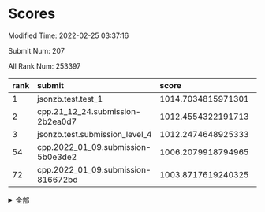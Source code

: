 # Scores

Modified Time: 2022-02-25 03:37:16

Submit Num: 207

All Rank Num: 253397

| rank |               submit               |       score        |       sigma        | pk_num |
| :--- | :--------------------------------- | :----------------- | :----------------- | :----- |
| 1    | jsonzb.test.test_1                 | 1014.7034815971301 | 0.8376535460730153 | 4897   |
| 2    | cpp.21_12_24.submission-2b2ea0d7   | 1012.4554322191713 | 0.7843002701989737 | 4894   |
| 3    | jsonzb.test.submission_level_4     | 1012.2474648925333 | 0.8016596202336299 | 4895   |
| 54   | cpp.2022_01_09.submission-5b0e3de2 | 1006.2079918794965 | 0.7358159476709123 | 4901   |
| 72   | cpp.2022_01_09.submission-816672bd | 1003.8717619240325 | 0.7079932489450793 | 4897   |


<details>
<summary>全部</summary>

| rank |                 submit                 |       score        |       sigma        | pk_num |
| :--- | :------------------------------------- | :----------------- | :----------------- | :----- |
| 1    | jsonzb.test.test_1                     | 1014.7034815971301 | 0.8376535460730153 | 4897   |
| 2    | cpp.21_12_24.submission-2b2ea0d7       | 1012.4554322191713 | 0.7843002701989737 | 4894   |
| 3    | jsonzb.test.submission_level_4         | 1012.2474648925333 | 0.8016596202336299 | 4895   |
| 4    | gobigger.level_3.submission_level_3_0  | 1011.4791161141368 | 0.7587112715417192 | 4889   |
| 5    | gobigger.level_3.submission_level_3_20 | 1011.4445488698162 | 0.7437680234171137 | 4899   |
| 6    | gobigger.level_3.submission_level_3_30 | 1011.340034546168  | 0.7641631303019564 | 4895   |
| 7    | gobigger.level_3.submission_level_3_11 | 1011.2358760807964 | 0.7609782314488981 | 4897   |
| 8    | gobigger.level_3.submission_level_3_40 | 1010.8737991814642 | 0.7619655023346251 | 4896   |
| 9    | gobigger.level_3.submission_level_3_35 | 1010.6320279095387 | 0.7680334980382014 | 4895   |
| 10   | gobigger.level_3.submission_level_3_15 | 1010.5783616518764 | 0.7522197398710186 | 4898   |
| 11   | gobigger.level_3.submission_level_3_32 | 1010.5236299967235 | 0.7659400608512029 | 4895   |
| 12   | gobigger.level_3.submission_level_3_29 | 1010.4865300277141 | 0.7364745319475013 | 4898   |
| 13   | gobigger.level_3.submission_level_3_9  | 1010.4683891227427 | 0.751322009020685  | 4896   |
| 14   | gobigger.level_3.submission_level_3_45 | 1010.4542375799396 | 0.7855924228039012 | 4900   |
| 15   | gobigger.level_3.submission_level_3_3  | 1010.3555489877413 | 0.7702753099426406 | 4896   |
| 16   | gobigger.level_3.submission_level_3_21 | 1010.2936930662668 | 0.7562365007199298 | 4896   |
| 17   | gobigger.level_3.submission_level_3_37 | 1010.2804848349786 | 0.7643771262653768 | 4895   |
| 18   | gobigger.level_3.submission_level_3_34 | 1010.2101887633107 | 0.765970271501904  | 4898   |
| 19   | gobigger.level_3.submission_level_3_12 | 1010.1260706471172 | 0.7517196434619694 | 4893   |
| 20   | gobigger.level_3.submission_level_3_14 | 1010.1256120294345 | 0.7723964575309531 | 4898   |
| 21   | gobigger.level_3.submission_level_3_38 | 1010.1031878656369 | 0.7565424756369694 | 4902   |
| 22   | gobigger.level_3.submission_level_3_4  | 1010.0825966159528 | 0.738407315625899  | 4895   |
| 23   | gobigger.level_3.submission_level_3_24 | 1010.0642118055363 | 0.7646851104548622 | 4901   |
| 24   | gobigger.level_3.submission_level_3_10 | 1009.9952127712737 | 0.7643846698258252 | 4900   |
| 25   | gobigger.level_3.submission_level_3_7  | 1009.9426609041332 | 0.7563520349426788 | 4896   |
| 26   | gobigger.level_3.submission_level_3_26 | 1009.9277984257508 | 0.7624443423748154 | 4899   |
| 27   | gobigger.level_3.submission_level_3_1  | 1009.9082753347976 | 0.7651895085983929 | 4901   |
| 28   | gobigger.level_3.submission_level_3_27 | 1009.8913422216563 | 0.758373207216369  | 4897   |
| 29   | gobigger.level_3.submission_level_3_8  | 1009.8848648565692 | 0.7334919373928841 | 4897   |
| 30   | gobigger.level_3.submission_level_3_39 | 1009.8419827360943 | 0.7401923194412805 | 4901   |
| 31   | gobigger.level_3.submission_level_3_41 | 1009.7790108011701 | 0.7418573852684107 | 4900   |
| 32   | gobigger.level_3.submission_level_3_49 | 1009.7519680513624 | 0.7742114427252718 | 4900   |
| 33   | gobigger.level_3.submission_level_3_46 | 1009.7447157493324 | 0.7459474447806427 | 4898   |
| 34   | gobigger.level_3.submission_level_3_13 | 1009.6135089449306 | 0.7476519255206564 | 4891   |
| 35   | gobigger.level_3.submission_level_3_2  | 1009.5926255738187 | 0.7434384134066429 | 4894   |
| 36   | gobigger.level_3.submission_level_3_28 | 1009.5275026631526 | 0.7552408874228873 | 4897   |
| 37   | gobigger.level_3.submission_level_3_33 | 1009.4248416760911 | 0.7589613994087332 | 4899   |
| 38   | gobigger.level_3.submission_level_3_43 | 1009.3518134529089 | 0.7432196246345156 | 4899   |
| 39   | gobigger.level_3.submission_level_3_22 | 1009.3077078667029 | 0.7546760614012161 | 4894   |
| 40   | gobigger.level_3.submission_level_3_48 | 1009.2501596056804 | 0.7510243271793221 | 4896   |
| 41   | gobigger.level_3.submission_level_3_5  | 1009.20700727796   | 0.7561624452796964 | 4895   |
| 42   | gobigger.level_3.submission_level_3_36 | 1009.203780311685  | 0.756528033151347  | 4896   |
| 43   | gobigger.level_3.submission_level_3_17 | 1009.189770796269  | 0.7365700520582791 | 4895   |
| 44   | gobigger.level_3.submission_level_3_42 | 1009.1517515669034 | 0.735377593336766  | 4901   |
| 45   | gobigger.level_3.submission_level_3_23 | 1009.0396947551318 | 0.7270876894314467 | 4898   |
| 46   | gobigger.level_3.submission_level_3_44 | 1009.0309064612946 | 0.7552118163698208 | 4895   |
| 47   | gobigger.level_3.submission_level_3_47 | 1008.8680490524534 | 0.755398081319128  | 4896   |
| 48   | gobigger.level_3.submission_level_3_16 | 1008.798856161073  | 0.7654592799665156 | 4901   |
| 49   | gobigger.level_3.submission_level_3_25 | 1008.6076996983901 | 0.7383569877796636 | 4897   |
| 50   | gobigger.level_3.submission_level_3_6  | 1008.5239671888228 | 0.7358921214146917 | 4898   |
| 51   | gobigger.level_3.submission_level_3_19 | 1008.300448918991  | 0.7361827292982029 | 4896   |
| 52   | gobigger.level_3.submission_level_3_31 | 1008.1422873781164 | 0.7594485234288583 | 4893   |
| 53   | gobigger.level_3.submission_level_3_18 | 1007.4961968700967 | 0.718258763989679  | 4895   |
| 54   | cpp.2022_01_09.submission-5b0e3de2     | 1006.2079918794965 | 0.7358159476709123 | 4901   |
| 55   | gobigger.level_1.submission_level_1_29 | 1004.8794209859598 | 0.7216003634933608 | 4891   |
| 56   | gobigger.level_1.submission_level_1_4  | 1004.7761034210079 | 0.7131548949889038 | 4899   |
| 57   | gobigger.level_1.submission_level_1_16 | 1004.6012540963196 | 0.7256671838750264 | 4897   |
| 58   | gobigger.level_1.submission_level_1_23 | 1004.5378673400027 | 0.7102769781145416 | 4898   |
| 59   | gobigger.level_1.submission_level_1_46 | 1004.4687097915547 | 0.7209794650930587 | 4899   |
| 60   | gobigger.level_1.submission_level_1_1  | 1004.4517480626894 | 0.7205179980562443 | 4891   |
| 61   | gobigger.level_1.submission_level_1_37 | 1004.369900592538  | 0.7200614782823986 | 4895   |
| 62   | gobigger.level_1.submission_level_1_9  | 1004.3387300035697 | 0.7149625686663009 | 4899   |
| 63   | gobigger.level_1.submission_level_1_22 | 1004.2078830142293 | 0.7243036720091265 | 4898   |
| 64   | gobigger.level_1.submission_level_1_2  | 1004.192889659718  | 0.7039701634638273 | 4904   |
| 65   | gobigger.level_1.submission_level_1_24 | 1004.161878799566  | 0.706814509858803  | 4897   |
| 66   | gobigger.level_1.submission_level_1_32 | 1004.0436724039008 | 0.7164054086444775 | 4898   |
| 67   | gobigger.level_1.submission_level_1_13 | 1004.039242423558  | 0.7345898582817633 | 4900   |
| 68   | gobigger.level_1.submission_level_1_27 | 1004.0085396649506 | 0.713817364153089  | 4899   |
| 69   | gobigger.level_1.submission_level_1_39 | 1003.971555684697  | 0.7211671667067565 | 4897   |
| 70   | gobigger.level_1.submission_level_1_14 | 1003.9394673930461 | 0.7206247136685765 | 4900   |
| 71   | gobigger.level_1.submission_level_1_25 | 1003.8887454988877 | 0.717316902877801  | 4893   |
| 72   | cpp.2022_01_09.submission-816672bd     | 1003.8717619240325 | 0.7079932489450793 | 4897   |
| 73   | gobigger.level_1.submission_level_1_31 | 1003.806747402872  | 0.7179237908814037 | 4896   |
| 74   | gobigger.level_1.submission_level_1_6  | 1003.7716459731209 | 0.7245632039997502 | 4900   |
| 75   | gobigger.level_1.submission_level_1_30 | 1003.7661222910822 | 0.7235691637065002 | 4894   |
| 76   | gobigger.level_1.submission_level_1_34 | 1003.7605160959058 | 0.7225806122447679 | 4899   |
| 77   | gobigger.level_1.submission_level_1_18 | 1003.7582264000105 | 0.734593426872016  | 4897   |
| 78   | gobigger.level_1.submission_level_1_45 | 1003.6100281439471 | 0.7210286841323786 | 4900   |
| 79   | gobigger.level_1.submission_level_1_12 | 1003.4917614657955 | 0.710926047631516  | 4896   |
| 80   | gobigger.level_1.submission_level_1_0  | 1003.4845619782586 | 0.7131955482225131 | 4894   |
| 81   | gobigger.level_1.submission_level_1_7  | 1003.3955254057103 | 0.7174591495346871 | 4899   |
| 82   | gobigger.level_1.submission_level_1_36 | 1003.3647381035973 | 0.725951823452699  | 4894   |
| 83   | gobigger.level_1.submission_level_1_3  | 1003.3523651605063 | 0.7083485966352525 | 4892   |
| 84   | gobigger.level_1.submission_level_1_10 | 1003.3490616615333 | 0.7268131706648326 | 4895   |
| 85   | gobigger.level_1.submission_level_1_26 | 1003.2080626135655 | 0.7220923889648977 | 4896   |
| 86   | gobigger.level_1.submission_level_1_38 | 1003.2007820098356 | 0.7096141784416138 | 4892   |
| 87   | gobigger.level_1.submission_level_1_15 | 1003.1998712855554 | 0.7103736747574838 | 4893   |
| 88   | gobigger.level_1.submission_level_1_49 | 1003.1774466903516 | 0.7212815453535372 | 4903   |
| 89   | gobigger.level_1.submission_level_1_35 | 1003.097506101012  | 0.7210680353471024 | 4892   |
| 90   | gobigger.level_1.submission_level_1_42 | 1003.051756578922  | 0.7256227209662717 | 4896   |
| 91   | gobigger.level_1.submission_level_1_41 | 1002.9429407497975 | 0.7148585618057699 | 4892   |
| 92   | gobigger.level_1.submission_level_1_17 | 1002.939860274248  | 0.7243885762702845 | 4903   |
| 93   | gobigger.level_1.submission_level_1_28 | 1002.9348076120555 | 0.7113548699058426 | 4897   |
| 94   | gobigger.level_1.submission_level_1_20 | 1002.9291068647397 | 0.7094827112845318 | 4898   |
| 95   | gobigger.level_1.submission_level_1_48 | 1002.9228161538648 | 0.7244719551271354 | 4901   |
| 96   | gobigger.level_1.submission_level_1_44 | 1002.9001608299096 | 0.7145929992257168 | 4889   |
| 97   | gobigger.level_1.submission_level_1_40 | 1002.8819324087332 | 0.6992129044876206 | 4897   |
| 98   | gobigger.level_1.submission_level_1_11 | 1002.8370438170774 | 0.7101850566905312 | 4898   |
| 99   | gobigger.level_1.submission_level_1_8  | 1002.791101384733  | 0.7257061983520565 | 4896   |
| 100  | gobigger.level_1.submission_level_1_47 | 1002.5911173524086 | 0.7183116977814041 | 4898   |
| 101  | gobigger.level_1.submission_level_1_5  | 1002.583823125596  | 0.7075062163982457 | 4888   |
| 102  | gobigger.level_1.submission_level_1_21 | 1002.2882787222202 | 0.7153378219680928 | 4901   |
| 103  | gobigger.level_1.submission_level_1_33 | 1001.9595803214424 | 0.7213684353141347 | 4892   |
| 104  | gobigger.level_1.submission_level_1_43 | 1001.9361350781132 | 0.7233242434928413 | 4894   |
| 105  | gobigger.level_1.submission_level_1_19 | 1001.627897282863  | 0.7036424595096203 | 4897   |
| 106  | gobigger.random.submission_random_47   | 997.3172611101396  | 0.7054518675351388 | 4897   |
| 107  | gobigger.random.submission_random_32   | 997.2740457599282  | 0.7150516984757201 | 4901   |
| 108  | gobigger.random.submission_random_1    | 997.2694585886253  | 0.7046410438560403 | 4898   |
| 109  | gobigger.random.submission_random_39   | 996.8863483374562  | 0.7094296357959258 | 4899   |
| 110  | gobigger.random.submission_random_26   | 996.8125473068094  | 0.7054744373582991 | 4896   |
| 111  | gobigger.random.submission_random_21   | 996.7607852879813  | 0.6968860076833402 | 4895   |
| 112  | gobigger.random.submission_random_41   | 996.7342733994607  | 0.7065956071602856 | 4898   |
| 113  | gobigger.random.submission_random_3    | 996.7193177149123  | 0.7183676910166497 | 4895   |
| 114  | gobigger.random.submission_random_42   | 996.6202804632621  | 0.7144009532965169 | 4893   |
| 115  | gobigger.random.submission_random_44   | 996.5604464600955  | 0.706345164287624  | 4900   |
| 116  | gobigger.random.submission_random_14   | 996.5331345999305  | 0.6980204502002926 | 4898   |
| 117  | gobigger.random.submission_random_15   | 996.3455717493766  | 0.7024063223731342 | 4895   |
| 118  | gobigger.random.submission_random_37   | 996.3182293835673  | 0.6985267561550657 | 4894   |
| 119  | gobigger.random.submission_random_18   | 996.2903916283416  | 0.7039018996067016 | 4897   |
| 120  | gobigger.random.submission_random_20   | 996.2710431379448  | 0.7166426775355876 | 4889   |
| 121  | gobigger.random.submission_random_2    | 996.268732362122   | 0.7076974721707118 | 4896   |
| 122  | gobigger.random.submission_random_30   | 996.1837215163745  | 0.716486430555415  | 4898   |
| 123  | gobigger.random.submission_random_35   | 996.1784889535303  | 0.7152672715403846 | 4896   |
| 124  | gobigger.random.submission_random_43   | 996.1548787645306  | 0.7088575172013393 | 4898   |
| 125  | gobigger.random.submission_random_25   | 996.0586670329416  | 0.7097468520897386 | 4892   |
| 126  | gobigger.random.submission_random_45   | 996.0554882015565  | 0.7097029827215386 | 4895   |
| 127  | gobigger.random.submission_random_49   | 996.0428355326031  | 0.705945981403779  | 4894   |
| 128  | gobigger.random.submission_random_22   | 995.9752310362569  | 0.71208734768956   | 4899   |
| 129  | gobigger.random.submission_random_5    | 995.9176459758462  | 0.7075010401099325 | 4900   |
| 130  | gobigger.random.submission_random_0    | 995.8842584973197  | 0.7208756588875975 | 4894   |
| 131  | gobigger.random.submission_random_48   | 995.8712153161359  | 0.7088525468592907 | 4898   |
| 132  | gobigger.random.submission_random_6    | 995.8387277680188  | 0.7127598460317004 | 4893   |
| 133  | gobigger.random.submission_random_34   | 995.7306539146451  | 0.7130650094897154 | 4894   |
| 134  | gobigger.random.submission_random_19   | 995.7069509904851  | 0.7152205514133729 | 4891   |
| 135  | gobigger.random.submission_random_17   | 995.6695793111548  | 0.7018592375835668 | 4902   |
| 136  | gobigger.random.submission_random_13   | 995.6487449616952  | 0.7094619524621887 | 4899   |
| 137  | gobigger.random.submission_random_24   | 995.6199484736347  | 0.7050115699591938 | 4896   |
| 138  | gobigger.random.submission_random_33   | 995.6003192745386  | 0.7156712541724816 | 4896   |
| 139  | gobigger.random.submission_random_8    | 995.5716264155886  | 0.7233154982602586 | 4895   |
| 140  | gobigger.random.submission_random_16   | 995.527521255872   | 0.7104282516569983 | 4896   |
| 141  | gobigger.random.submission_random_9    | 995.5198564758165  | 0.7029774584108632 | 4894   |
| 142  | gobigger.random.submission_random_11   | 995.5157221067087  | 0.7045005482215232 | 4895   |
| 143  | gobigger.random.submission_random_36   | 995.4969480878482  | 0.7210244777194309 | 4897   |
| 144  | gobigger.random.submission_random_7    | 995.4326991824596  | 0.7196077960681526 | 4897   |
| 145  | gobigger.random.submission_random_40   | 995.4201692008468  | 0.7080084092826308 | 4900   |
| 146  | gobigger.random.submission_random_29   | 995.3097568409331  | 0.7096026885699543 | 4897   |
| 147  | gobigger.random.submission_random_38   | 995.2671283715978  | 0.7181139552927578 | 4899   |
| 148  | gobigger.random.submission_random_28   | 995.2340990517004  | 0.7119867387826246 | 4893   |
| 149  | gobigger.random.submission_random_12   | 995.1723891778732  | 0.7100855294274091 | 4896   |
| 150  | gobigger.random.submission_random_10   | 995.1321953844632  | 0.7146001153649378 | 4896   |
| 151  | gobigger.random.submission_random_23   | 995.1044099169873  | 0.7287627390815575 | 4900   |
| 152  | gobigger.random.submission_random_4    | 994.9387375737953  | 0.714452637062069  | 4893   |
| 153  | gobigger.random.submission_random_46   | 994.6617950032854  | 0.6995116053248175 | 4894   |
| 154  | gobigger.random.submission_random_27   | 994.6578870715986  | 0.7307018034996563 | 4893   |
| 155  | gobigger.level_2.submission_level_2_1  | 994.3697233101769  | 0.7214388820050907 | 4902   |
| 156  | gobigger.random.submission_random_31   | 994.2300947459103  | 0.7143145872557566 | 4888   |
| 157  | gobigger.level_2.submission_level_2_48 | 993.9685165616447  | 0.7267905806541383 | 4899   |
| 158  | gobigger.level_2.submission_level_2_23 | 993.4730922766678  | 0.7489840285122501 | 4900   |
| 159  | gobigger.level_2.submission_level_2_18 | 993.3833373878576  | 0.7364105021687655 | 4902   |
| 160  | gobigger.level_2.submission_level_2_49 | 993.2186094670529  | 0.7440118401890268 | 4895   |
| 161  | gobigger.level_2.submission_level_2_22 | 993.1356183840558  | 0.7452903272542023 | 4895   |
| 162  | gobigger.level_2.submission_level_2_7  | 993.0895881987507  | 0.7389320834057913 | 4898   |
| 163  | gobigger.level_2.submission_level_2_4  | 993.0822488266617  | 0.7342412877146073 | 4893   |
| 164  | gobigger.level_2.submission_level_2_16 | 992.9865312361125  | 0.7368661059707781 | 4901   |
| 165  | gobigger.level_2.submission_level_2_24 | 992.9748395905908  | 0.7380479342792738 | 4897   |
| 166  | gobigger.level_2.submission_level_2_47 | 992.9088810157465  | 0.7499543918843475 | 4902   |
| 167  | gobigger.level_2.submission_level_2_40 | 992.8558466313534  | 0.7318936564178053 | 4899   |
| 168  | gobigger.level_2.submission_level_2_0  | 992.7726839278231  | 0.7389679409659723 | 4891   |
| 169  | gobigger.level_2.submission_level_2_45 | 992.6804042416766  | 0.7510191783457671 | 4896   |
| 170  | gobigger.level_2.submission_level_2_44 | 992.6760519779228  | 0.7326577071189918 | 4892   |
| 171  | gobigger.level_2.submission_level_2_20 | 992.6694860643305  | 0.7414809881017138 | 4898   |
| 172  | gobigger.level_2.submission_level_2_6  | 992.666574217341   | 0.747848547397232  | 4897   |
| 173  | gobigger.level_2.submission_level_2_37 | 992.6088990066662  | 0.7304377773854427 | 4900   |
| 174  | gobigger.level_2.submission_level_2_3  | 992.4668738839216  | 0.7328793651439248 | 4894   |
| 175  | gobigger.level_2.submission_level_2_27 | 992.460968475167   | 0.7406080670189185 | 4899   |
| 176  | gobigger.level_2.submission_level_2_5  | 992.4093886786633  | 0.7412891530316711 | 4896   |
| 177  | gobigger.level_2.submission_level_2_2  | 992.3186726440771  | 0.7354387292191831 | 4897   |
| 178  | gobigger.level_2.submission_level_2_39 | 992.2888620855613  | 0.7357090563184822 | 4894   |
| 179  | gobigger.level_2.submission_level_2_25 | 992.2722421581619  | 0.7564098978319235 | 4898   |
| 180  | gobigger.level_2.submission_level_2_12 | 992.0959088848944  | 0.7454438016130885 | 4899   |
| 181  | gobigger.level_2.submission_level_2_34 | 992.0600396958738  | 0.7507984459570327 | 4903   |
| 182  | gobigger.level_2.submission_level_2_36 | 991.9980163075229  | 0.7354906176791062 | 4897   |
| 183  | gobigger.level_2.submission_level_2_26 | 991.8530861604488  | 0.7525081408898524 | 4898   |
| 184  | gobigger.level_2.submission_level_2_29 | 991.8056434816516  | 0.754695696078848  | 4899   |
| 185  | gobigger.level_2.submission_level_2_46 | 991.7949166022469  | 0.7496632503837367 | 4901   |
| 186  | gobigger.level_2.submission_level_2_31 | 991.7384760042937  | 0.7341253573075153 | 4895   |
| 187  | gobigger.level_2.submission_level_2_43 | 991.7110064142695  | 0.74599083097356   | 4894   |
| 188  | gobigger.level_2.submission_level_2_38 | 991.6644191954662  | 0.7578669256826923 | 4899   |
| 189  | gobigger.level_2.submission_level_2_8  | 991.6533966790008  | 0.7660635324292311 | 4895   |
| 190  | gobigger.level_2.submission_level_2_42 | 991.5930830559467  | 0.7543250691927766 | 4898   |
| 191  | gobigger.level_2.submission_level_2_28 | 991.524107753822   | 0.7402943038556005 | 4894   |
| 192  | gobigger.level_2.submission_level_2_9  | 991.4367041779965  | 0.7384584337859099 | 4889   |
| 193  | gobigger.level_2.submission_level_2_11 | 991.3737031773752  | 0.7517186488217535 | 4898   |
| 194  | gobigger.level_2.submission_level_2_10 | 991.3539019030568  | 0.7735594772557384 | 4895   |
| 195  | gobigger.level_2.submission_level_2_14 | 991.2990110774289  | 0.7541292002726038 | 4899   |
| 196  | gobigger.level_2.submission_level_2_13 | 991.2982465004083  | 0.7504026221182969 | 4896   |
| 197  | gobigger.level_2.submission_level_2_41 | 991.26776238486    | 0.7369957483208007 | 4896   |
| 198  | gobigger.level_2.submission_level_2_35 | 991.1506258443915  | 0.7646414653473952 | 4897   |
| 199  | gobigger.level_2.submission_level_2_32 | 991.1186514325078  | 0.7687701475333653 | 4895   |
| 200  | gobigger.level_2.submission_level_2_21 | 990.9100034920443  | 0.742144569333908  | 4897   |
| 201  | gobigger.level_2.submission_level_2_19 | 990.7874443190581  | 0.7564987400252139 | 4896   |
| 202  | gobigger.level_2.submission_level_2_15 | 990.6907711427109  | 0.7581309512554821 | 4896   |
| 203  | gobigger.level_2.submission_level_2_17 | 990.6747097952175  | 0.760134996444586  | 4895   |
| 204  | gobigger.level_2.submission_level_2_30 | 990.1501428845306  | 0.7711135112104065 | 4900   |
| 205  | gobigger.level_2.submission_level_2_33 | 989.8913035821188  | 0.7878348907139884 | 4892   |
| 206  | gobigger.none.submission_none_1        | 976.9347142788225  | 1.4218554749449852 | 4894   |
| 207  | gobigger.none.submission_none_0        | 975.5963668729377  | 1.5330595483853453 | 4895   |

</details>